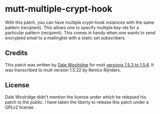 mutt-multiple-crypt-hook
========================

With this patch, you can have multiple crypt-hook instances with the
same pattern (recipient). This allows one to specify multiple key-ids
for a particular pattern (recipient). This comes in handy when one wants
to send encrypted email to a mailinglist with a static set subscribers.

Credits
-------

This patch was written by [Dale Woolridge][dale-woolridge] for mutt
[versions 1.5.3 to 1.5.6][old-patches]. It was transcribed to mutt
version 1.5.22 by Remco Rijnders.

License
-------

Dale Woolridge didn't mention the license under which he released his
patch to the public. I have taken the liberty to release this patch
under a GPLv2 license.

[dale-woolridge]: http://www.woolridge.ca/ "Dale Woolridge"
[old-patches]: http://www.woolridge.ca/mutt/multiple-crypt-hook.html "Old multiple-crypt-hook patches"
